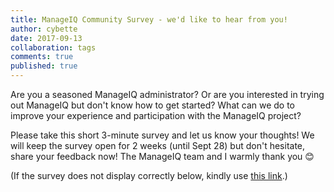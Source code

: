 ```yaml
---
title: ManageIQ Community Survey - we'd like to hear from you!
author: cybette
date: 2017-09-13
collaboration: tags
comments: true
published: true
---
```


Are you a seasoned ManageIQ administrator? Or are you interested in trying out ManageIQ but don't know how to get started? What can we do to improve your experience and participation with the ManageIQ project?

Please take this short 3-minute survey and let us know your thoughts! We will keep the survey open for 2 weeks (until Sept 28) but don't hesitate, share your feedback now! The ManageIQ team and I warmly thank you :blush:

(If the survey does not display correctly below, kindly use [this link](https://www.surveymonkey.com/r/ZKZ2QGJ).)

<script>(function(t,e,c,o){var s,n,r;t.SMCX=t.SMCX||[],e.getElementById(o)||(s=e.getElementsByTagName(c),n=s[s.length-1],r=e.createElement(c),r.type="text/javascript",r.async=!0,r.id=o,r.src=["https:"===location.protocol?"https://":"http://","widget.surveymonkey.com/collect/website/js/gtgf8aG_2BDsgnzQZYHdUWcrWorgBbyOAqs_2BGmbkKIFaC7xJchetC7oRycz7zDNOVC.js"].join(""),n.parentNode.insertBefore(r,n))})(window,document,"script","smcx-sdk");</script>

